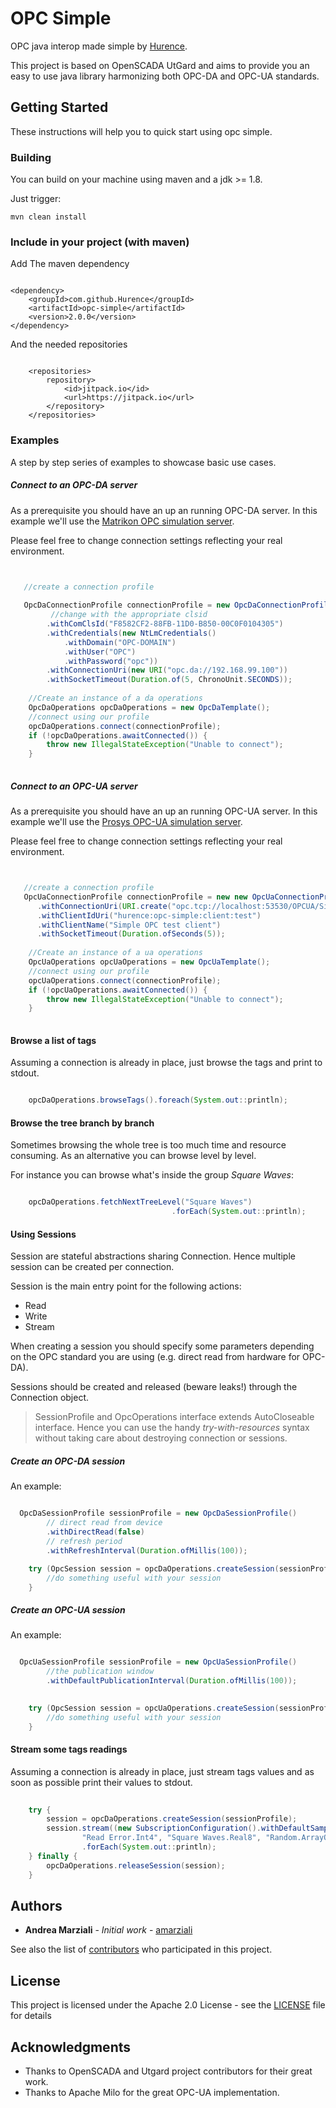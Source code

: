 # OPC Simple

OPC java interop made simple by [Hurence](https://www.hurence.com).

This project is based on OpenSCADA UtGard and aims to provide you an easy to use java library harmonizing both
OPC-DA and OPC-UA standards.


## Getting Started

These instructions will help you to quick start using opc simple.

### Building

You can build on your machine using maven and a jdk >= 1.8.

Just trigger:

```
mvn clean install
```

### Include in your project (with maven)


Add The maven dependency
```

<dependency>
    <groupId>com.github.Hurence</groupId>
    <artifactId>opc-simple</artifactId>
    <version>2.0.0</version>
</dependency>

```


And the needed repositories

```

    <repositories>       
        repository>
            <id>jitpack.io</id>
            <url>https://jitpack.io</url>
        </repository>
    </repositories>
```

### Examples

A step by step series of examples to showcase basic use cases.


##### Connect to an OPC-DA server

As a prerequisite you should have an up an running OPC-DA server. In this example we'll use the
[Matrikon OPC simulation server](https://www.matrikonopc.com/products/opc-drivers/opc-simulation-server.aspx).

Please feel free to change connection settings reflecting your real environment.



```java


   //create a connection profile   
   
   OpcDaConnectionProfile connectionProfile = new OpcDaConnectionProfile()
         //change with the appropriate clsid
        .withComClsId("F8582CF2-88FB-11D0-B850-00C0F0104305")
        .withCredentials(new NtLmCredentials()
            .withDomain("OPC-DOMAIN")
            .withUser("OPC")
            .withPassword("opc"))
        .withConnectionUri(new URI("opc.da://192.168.99.100"))
        .withSocketTimeout(Duration.of(5, ChronoUnit.SECONDS));
        
    //Create an instance of a da operations
    OpcDaOperations opcDaOperations = new OpcDaTemplate();
    //connect using our profile
    opcDaOperations.connect(connectionProfile);
    if (!opcDaOperations.awaitConnected()) {
        throw new IllegalStateException("Unable to connect");
    }
        

```


##### Connect to an OPC-UA server

As a prerequisite you should have an up an running OPC-UA server. In this example we'll use the
[Prosys OPC-UA simulation server](https://www.prosysopc.com/products/opc-ua-simulation-server/).

Please feel free to change connection settings reflecting your real environment.



```java


   //create a connection profile
   OpcUaConnectionProfile connectionProfile = new new OpcUaConnectionProfile()
      .withConnectionUri(URI.create("opc.tcp://localhost:53530/OPCUA/SimulationServer"))
      .withClientIdUri("hurence:opc-simple:client:test")
      .withClientName("Simple OPC test client")
      .withSocketTimeout(Duration.ofSeconds(5));
        
    //Create an instance of a ua operations
    OpcUaOperations opcUaOperations = new OpcUaTemplate();
    //connect using our profile
    opcUaOperations.connect(connectionProfile);
    if (!opcUaOperations.awaitConnected()) {
        throw new IllegalStateException("Unable to connect");
    }
        

```

#### Browse a list of tags

Assuming a connection is already in place, just browse the tags and print to stdout.

````java

    opcDaOperations.browseTags().foreach(System.out::println);
````


#### Browse the tree branch by branch

Sometimes browsing the whole tree is too much time and resource consuming.
As an alternative you can browse level by level. 

For instance you can browse what's inside the group _Square Waves_:
````java

    opcDaOperations.fetchNextTreeLevel("Square Waves")
                                    .forEach(System.out::println);
````

#### Using Sessions

Session are stateful abstractions sharing Connection. 
Hence multiple session can be created per connection.

Session is the main entry point for the following actions:

* Read
* Write
* Stream


When creating a session you should specify some parameters depending on the OPC standard you are using (e.g. direct read from hardware for OPC-DA).

Sessions should be created and released (beware leaks!) through the Connection object.

> SessionProfile and OpcOperations interface extends AutoCloseable interface.
> Hence you can use the handy *try-with-resources* syntax without taking care about destroying connection or sessions.


##### Create an OPC-DA session

An example:

````java

  OpcDaSessionProfile sessionProfile = new OpcDaSessionProfile()
        // direct read from device
        .withDirectRead(false)
        // refresh period
        .withRefreshInterval(Duration.ofMillis(100));

    try (OpcSession session = opcDaOperations.createSession(sessionProfile)) {
        //do something useful with your session
    }
````

##### Create an OPC-UA session

An example:

````java

  OpcUaSessionProfile sessionProfile = new OpcUaSessionProfile()
        //the publication window
        .withDefaultPublicationInterval(Duration.ofMillis(100));

        
    try (OpcSession session = opcUaOperations.createSession(sessionProfile)) {
        //do something useful with your session
    }
````

#### Stream some tags readings

Assuming a connection is already in place, just stream tags values 
and as soon as possible print their values to stdout.

````java
    
    try {
        session = opcDaOperations.createSession(sessionProfile);
        session.stream((new SubscriptionConfiguration().withDefaultSamplingInterval(Duration.ofMillis(100)),
                "Read Error.Int4", "Square Waves.Real8", "Random.ArrayOfString")
                .forEach(System.out::println);
    } finally {
        opcDaOperations.releaseSession(session);
    }


````


## Authors

* **Andrea Marziali** - *Initial work* - [amarziali](https://github.com/amarziali)

See also the list of [contributors](https://github.com/Hurence/opc-simple/contributors) who participated in this project.

## License

This project is licensed under the Apache 2.0 License - see the [LICENSE](LICENSE) file for details

## Acknowledgments

* Thanks to OpenSCADA and Utgard project contributors for their great work.
* Thanks to Apache Milo for the great OPC-UA implementation.


